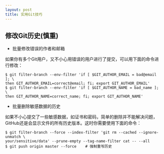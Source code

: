 ```yaml
---
layout: post
title: 实用Git技巧
---
```


修改Git历史(慎重)
-------
- 批量修改错误的作者和邮箱

如果你有多个Git用户，又不小心用错误的用户进行了提交，可以用下面的命令进行修改：

	$ git filter-branch --env-filter 'if [ $GIT_AUTHOR_EMAIL = bad@email ]; \
	then GIT_AUTHOR_EMAIL=correct@email; fi; export GIT_AUTHOR_EMAIL'
	$ git filter-branch --env-filter 'if [ $GIT_AUTHOR_NAME = bad_name ]; \
	then GIT_AUTHOR_NAME=correct_name; fi; export GIT_AUTHOR_NAME'

- 批量删除敏感数据的历史

如果不小心提交了一些敏感数据，如证书和密码，简单的删除并不能解决问题，GitHub还是会显示文件的所有历史版本。这时你需要使用下面的命令：

	$ git filter-branch --force --index-filter 'git rm --cached --ignore-unmatch \
	your/sensitive/data' --prune-empty --tag-name-filter cat -- --all
	$ git push origin master --force	# 强制重写历史
